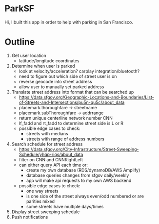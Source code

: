 # ParkSF #

Hi, I built this app in order to help with parking in San Francisco.


# Outline #

1. Get user location
    - latitude/longitude coordinates
2. Determine when user is parked
    - look at velocity/acceleration? carplay integration/bluetooth?
    - need to figure out which side of street user is on
    - reverse geocode into street address
    - allow user to manually set parked address
3. Translate street address into format that can be searched up
    - https://data.sfgov.org/Geographic-Locations-and-Boundaries/List-of-Streets-and-Intersections/pu5n-qu5c/about_data
    - placemark.thoroughfare -> streetname
    - placemark.subThoroughfare -> addrrange
    - return unique centerline network number CNN
    - lf_fadd and rt_fadd to determine street side is L or R
    - possible edge cases to check:
        - streets with medians
        - streets with range of address numbers
4. Search schedule for street address
    - https://data.sfgov.org/City-Infrastructure/Street-Sweeping-Schedule/yhqp-riqs/about_data
    - filter on CNN and CNNRightLeft
    - can either query API each time or:
        - create my own database (RDS/dynamoDB/AWS Amplify)
        - database queries changes from sfgov daily/weekly
        - app will make api requests to my own AWS backend
    - possible edge cases to check:
        - one way streets
        - is one side of the street always even/odd numbered or are parities mixed
        - some streets have multiple days/times
4. Display street sweeping schedule
5. Push notifications